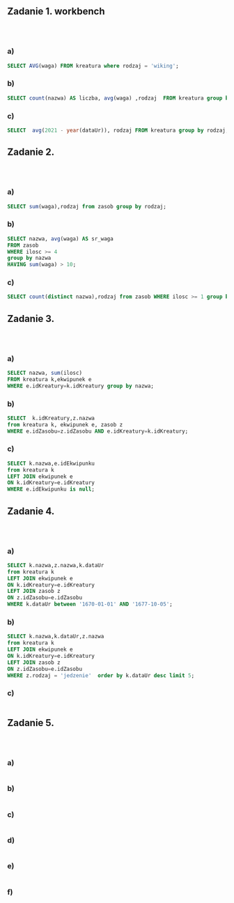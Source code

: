 ## Zadanie 1. workbench <p>&nbsp;</p>

### a)
```sql
SELECT AVG(waga) FROM kreatura where rodzaj = 'wiking';
```

### b)

```sql
SELECT count(nazwa) AS liczba, avg(waga) ,rodzaj  FROM kreatura group by rodzaj;
```
### c)

```sql
SELECT  avg(2021 - year(dataUr)), rodzaj FROM kreatura group by rodzaj;
```



## Zadanie 2. <p>&nbsp;</p>

### a)
```sql
SELECT sum(waga),rodzaj from zasob group by rodzaj;
```
### b)

```sql
SELECT nazwa, avg(waga) AS sr_waga
FROM zasob
WHERE ilosc >= 4 
group by nazwa
HAVING sum(waga) > 10;
```

### c)

```sql
SELECT count(distinct nazwa),rodzaj from zasob WHERE ilosc >= 1 group by rodzaj;  
```
## Zadanie 3. <p>&nbsp;</p>

### a)
```sql
SELECT nazwa, sum(ilosc) 
FROM kreatura k,ekwipunek e 
WHERE e.idKreatury=k.idKreatury group by nazwa;
```
### b)

```sql
SELECT  k.idKreatury,z.nazwa 
from kreatura k, ekwipunek e, zasob z 
WHERE e.idZasobu=z.idZasobu AND e.idKreatury=k.idKreatury;

```

### c)

```sql
SELECT k.nazwa,e.idEkwipunku
from kreatura k 
LEFT JOIN ekwipunek e 
ON k.idKreatury=e.idKreatury
WHERE e.idEkwipunku is null;
```

## Zadanie 4. <p>&nbsp;</p>

### a)
```sql
SELECT k.nazwa,z.nazwa,k.dataUr 
from kreatura k 
LEFT JOIN ekwipunek e
ON k.idKreatury=e.idKreatury 
LEFT JOIN zasob z
ON z.idZasobu=e.idZasobu
WHERE k.dataUr between '1670-01-01' AND '1677-10-05';

```
### b)

```sql
SELECT k.nazwa,k.dataUr,z.nazwa
from kreatura k 
LEFT JOIN ekwipunek e
ON k.idKreatury=e.idKreatury 
LEFT JOIN zasob z
ON z.idZasobu=e.idZasobu
WHERE z.rodzaj = 'jedzenie'  order by k.dataUr desc limit 5;
```

### c)

```sql

```

## Zadanie 5. <p>&nbsp;</p>

### a)
```sql
```
### b)

```sql
```

### c)

```sql
```
### d)
```sql
```
### e)

```sql

```

### f)

```sql

```
